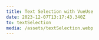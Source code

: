 ```yaml
---
title: Text Selection with VueUse
date: 2023-12-07T13:17:43.340Z
to: textSelection
media: /assets/textSelection.webp
---
```


